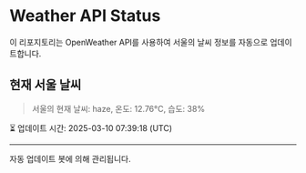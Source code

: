 
# Weather API Status

이 리포지토리는 OpenWeather API를 사용하여 서울의 날씨 정보를 자동으로 업데이트합니다.

## 현재 서울 날씨
> 서울의 현재 날씨: haze, 온도: 12.76°C, 습도: 38%

⏳ 업데이트 시간: 2025-03-10 07:39:18 (UTC)

---
자동 업데이트 봇에 의해 관리됩니다.
